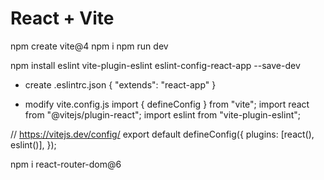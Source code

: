 # React + Vite
npm create vite@4
npm i
npm run dev

npm install eslint vite-plugin-eslint eslint-config-react-app --save-dev

- create .eslintrc.json
{
    "extends": "react-app"
}

- modify vite.config.js
import { defineConfig } from "vite";
import react from "@vitejs/plugin-react";
import eslint from "vite-plugin-eslint";

// https://vitejs.dev/config/
export default defineConfig({
  plugins: [react(), eslint()],
});


npm i react-router-dom@6